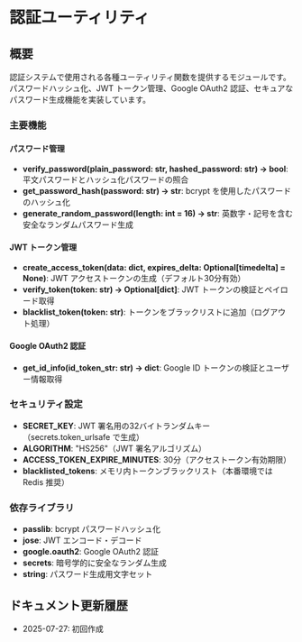 # 認証ユーティリティ

## 概要

認証システムで使用される各種ユーティリティ関数を提供するモジュールです。パスワードハッシュ化、JWT トークン管理、Google OAuth2 認証、セキュアなパスワード生成機能を実装しています。

### 主要機能

#### パスワード管理
- **verify_password(plain_password: str, hashed_password: str) -> bool**: 平文パスワードとハッシュ化パスワードの照合
- **get_password_hash(password: str) -> str**: bcrypt を使用したパスワードのハッシュ化
- **generate_random_password(length: int = 16) -> str**: 英数字・記号を含む安全なランダムパスワード生成

#### JWT トークン管理
- **create_access_token(data: dict, expires_delta: Optional[timedelta] = None)**: JWT アクセストークンの生成（デフォルト30分有効）
- **verify_token(token: str) -> Optional[dict]**: JWT トークンの検証とペイロード取得
- **blacklist_token(token: str)**: トークンをブラックリストに追加（ログアウト処理）

#### Google OAuth2 認証
- **get_id_info(id_token_str: str) -> dict**: Google ID トークンの検証とユーザー情報取得

### セキュリティ設定

- **SECRET_KEY**: JWT 署名用の32バイトランダムキー（secrets.token_urlsafe で生成）
- **ALGORITHM**: "HS256"（JWT 署名アルゴリズム）
- **ACCESS_TOKEN_EXPIRE_MINUTES**: 30分（アクセストークン有効期限）
- **blacklisted_tokens**: メモリ内トークンブラックリスト（本番環境では Redis 推奨）

### 依存ライブラリ

- **passlib**: bcrypt パスワードハッシュ化
- **jose**: JWT エンコード・デコード
- **google.oauth2**: Google OAuth2 認証
- **secrets**: 暗号学的に安全なランダム生成
- **string**: パスワード生成用文字セット

## ドキュメント更新履歴

- 2025-07-27: 初回作成